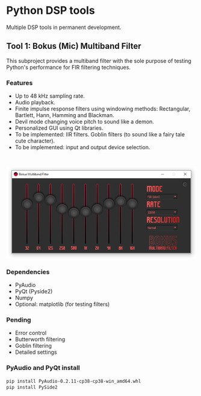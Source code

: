 # Python DSP tools
Multiple DSP tools in permanent development.
## Tool 1: Bokus (Mic) Multiband Filter
This subproject provides a multiband filter with the sole purpose of testing Python's performance for FIR filtering techniques.
### Features
* Up to 48 kHz sampling rate.
* Audio playback.
* Finite impulse response filters using windowing methods: Rectangular, Bartlett, Hann, Hamming and Blackman.
* Devil mode changing voice pitch to sound like a demon.
* Personalized GUI using Qt libraries.
* To be implemented: IIR filters. Goblin filters (to sound like a fairy tale cute character).
* To be implemented: input and output device selection.

![]()<p align="center"><img src="https://raw.githubusercontent.com/fedeboco/python-dsp/master/mic/assets/app-preview.png?raw=true"></p>

### Dependencies
* PyAudio
* PyQt (Pyside2)
* Numpy
* Optional: matplotlib (for testing filters)

### Pending
* Error control
* Butterworth filtering
* Goblin filtering
* Detailed settings

### PyAudio and PyQt install
```
pip install PyAudio‑0.2.11‑cp38‑cp38‑win_amd64.whl
pip install PySide2
```
